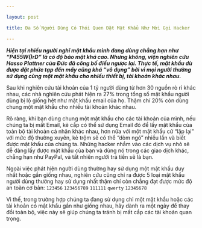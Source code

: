 ```yaml
---

layout: post

title: Đa Số Người Dùng Có Thói Quen Đặt Mật Khẩu Như Mời Gọi Hacker

---
```


***Hiện tại nhiều người nghĩ mật khẩu mình đang dùng chẳng hạn như “P455W()rD” là có độ bảo mật khá cao. Nhưng không, viện nghiên cứu Hasso Plattner của Đức đã công bố điều ngược lại. Thực tế, mật khẩu dù được đặt phức tạp đến mấy cũng khá “vô dụng” bởi vì mọi người thường sử dụng cùng một mật khẩu cho nhiều thiết bị, tài khoản khác nhau.***

Sau khi nghiên cứu tài khoản của 1 tỷ người dùng từ hơn 30 nguồn rò rỉ khác nhau, các nhà nghiên cứu phát hiện ra 27% trong tổng số mật khẩu người dùng bị lộ giống hệt như mật khẩu email của họ. Thậm chí 20% còn dùng chung một mật khẩu cho nhiều tài khoản khác nhau.

Rõ ràng, khi bạn dùng chung một mật khẩu cho các tài khoản của mình, nếu chúng ta bị mất Email, kẻ cắp có thể sử dụng Email đó để lấy mật khẩu của toàn bộ tài khoản cá nhân khác nhau, hơn nữa với một mật khẩu cứ “lặp lại” với mức độ thường xuyên, kẻ trộm sẽ có thể “dòm ngó” nhiều lần và biết được mật khẩu của chúng ta. Những hacker nhắm vào các dịch vụ nhỏ sẽ dễ dàng lấy được mật khẩu của bạn và dùng nó trong các giao dịch khác, chẳng hạn như PayPal, và tất nhiên người trả tiền sẽ là bạn.

Ngoài việc phát hiện người dùng thường hay sử dụng một mật khẩu duy nhất hoặc gần giống nhau, nghiên cứu cũng chỉ ra được 5 loại mật khẩu người dùng thường hay sử dụng nhất thậm chí còn chẳng đạt được mức độ an toàn cơ bản:
`123456`
`123456789`
`111111`
`qwerty`
`12345678`

Vì thế, trong trường hợp chúng ta đang sử dụng chỉ một mật khẩu hoặc các tài khoản có mật khẩu gần như giống nhau, hãy dành ra một ngày để thay đổi toàn bộ, việc này sẽ giúp chúng ta tránh bị mất cắp các tài khoản quan trọng.